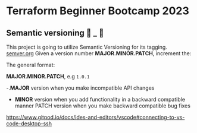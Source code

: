 # Terraform Beginner Bootcamp 2023

## Semantic versioning :mage: _ :mage:

This project is going to utilize Semantic Versioning for its tagging.
[semver.org](https://semver.org/)
Given a version number **MAJOR.MINOR.PATCH**, increment the:

The general format:

**MAJOR.MINOR.PATCH**, e.g `1.0.1`

-.**MAJOR** version when you make incompatible API changes
- **MINOR** version when you add functionality in a backward compatible manner
PATCH version when you make backward compatible bug fixes

https://www.gitpod.io/docs/ides-and-editors/vscode#connecting-to-vs-code-desktop-ssh

